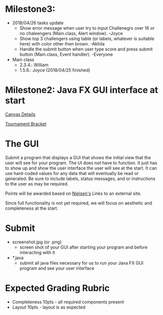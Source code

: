 # Milestone3: 
* 2018/04/26 tasks update
  * Show error message when user try to input Challenegrs over 16 or no chaleengers (Main.class, Alert window). -Joyce
  * Show top 3 challengers using table (or labels, whatever is suitable here) with color other then brown. -Akhila
  * Handle the submit button when user type score and press submit button (Main.class, Event handler). -Everyone 
* Main class
  * 2.3.4.: William 
  * 1.5.6.: Joyce    (2018/04/25 finished)
  
# Milestone2: Java FX GUI interface at start 

[Canvas Details](https://canvas.wisc.edu/courses/91820/assignments/264922)

[Tournament Bracket](https://canvas.wisc.edu/courses/91820/pages/program-design-problem-statement-tournament-bracket)

# The GUI
Submit a program that displays a GUI that shows the initial view that the user will see for your program.
The UI does not have to function.  It just has to show up and show the user interface the user will see at the start.  It can use hard-coded values for any data that will eventually be read or generated.   Be sure to include labels, status messages, and or instructions to the user as may be required.

Points will be awarded based on [Nielsen's](https://www.nngroup.com/articles/ten-usability-heuristics/) Links to an external site.  

Since full functionality is not yet required, we will focus on aesthetic and completeness at the start.

# Submit
* screenshot.jpg (or .png) 
  * screen shot of your GUI after starting your program and before interacting with it
* *.java 
  * submit all java files necessary for us to run your Java FX GUI program and see your user interface

# Expected Grading Rubric
* Completeness 10pts - all required components present
* Layout 10pts - layout is as expected
